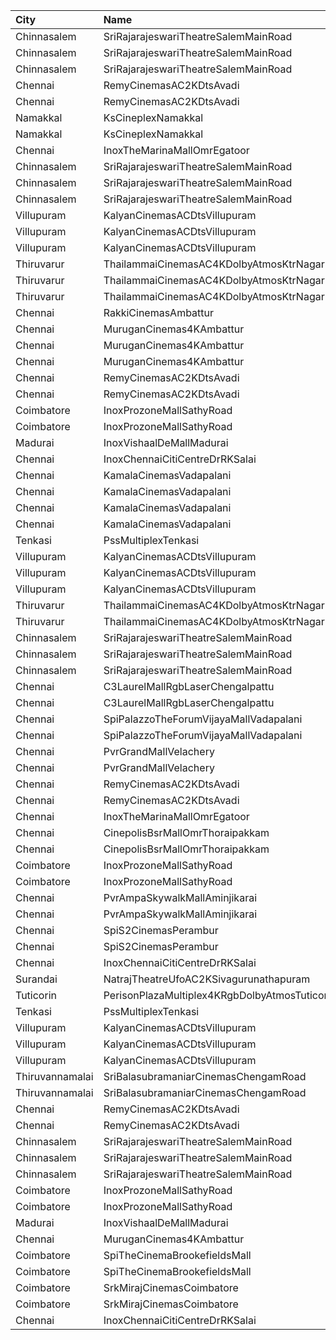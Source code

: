 | City            | Name                                          |  Time | Type        | Price | Capacity | Booked |
| :-------------- | :-------------------------------------------- | ----: | :---------- | ----: | -------: | -----: |
| Chinnasalem     | SriRajarajeswariTheatreSalemMainRoad          | 01:00 | Platinum    |  120₹ |       74 |     38 |
| Chinnasalem     | SriRajarajeswariTheatreSalemMainRoad          | 01:00 | Diamond     |  120₹ |      285 |    143 |
| Chinnasalem     | SriRajarajeswariTheatreSalemMainRoad          | 01:00 | Bronze      |  120₹ |       57 |     29 |
| Chennai         | RemyCinemasAC2KDtsAvadi                       | 09:00 | FirstClass  |  120₹ |      206 |    104 |
| Chennai         | RemyCinemasAC2KDtsAvadi                       | 09:00 | SecondClass |  120₹ |      294 |    150 |
| Namakkal        | KsCineplexNamakkal                            | 10:30 | Balcony     |  120₹ |       89 |     40 |
| Namakkal        | KsCineplexNamakkal                            | 10:30 | FirstClass  |  100₹ |      113 |     49 |
| Chennai         | InoxTheMarinaMallOmrEgatoor                   | 10:35 | Club        |  153₹ |       91 |      0 |
| Chinnasalem     | SriRajarajeswariTheatreSalemMainRoad          | 11:00 | Platinum    |   30₹ |       74 |     38 |
| Chinnasalem     | SriRajarajeswariTheatreSalemMainRoad          | 11:00 | Diamond     |   30₹ |      285 |    143 |
| Chinnasalem     | SriRajarajeswariTheatreSalemMainRoad          | 11:00 | Bronze      |   30₹ |       57 |     29 |
| Villupuram      | KalyanCinemasACDtsVillupuram                  | 11:00 | Box         |  165₹ |       24 |     12 |
| Villupuram      | KalyanCinemasACDtsVillupuram                  | 11:00 | Balcony     |  165₹ |       88 |     52 |
| Villupuram      | KalyanCinemasACDtsVillupuram                  | 11:00 | FirstClass  |  120₹ |      154 |     86 |
| Thiruvarur      | ThailammaiCinemasAC4KDolbyAtmosKtrNagar       | 11:15 | FirstClass  |  130₹ |      181 |      3 |
| Thiruvarur      | ThailammaiCinemasAC4KDolbyAtmosKtrNagar       | 11:15 | SecondClass |  130₹ |       84 |     84 |
| Thiruvarur      | ThailammaiCinemasAC4KDolbyAtmosKtrNagar       | 11:15 | ThirdClass  |  130₹ |       42 |     42 |
| Chennai         | RakkiCinemasAmbattur                          | 11:30 | Executive   |  110₹ |      131 |      0 |
| Chennai         | MuruganCinemas4KAmbattur                      | 11:40 | Box1        |  110₹ |       12 |     12 |
| Chennai         | MuruganCinemas4KAmbattur                      | 11:40 | Box2        |  110₹ |       14 |     10 |
| Chennai         | MuruganCinemas4KAmbattur                      | 11:40 | FirstClass  |  110₹ |      400 |      0 |
| Chennai         | RemyCinemasAC2KDtsAvadi                       | 12:00 | FirstClass  |  120₹ |      206 |    104 |
| Chennai         | RemyCinemasAC2KDtsAvadi                       | 12:00 | SecondClass |  120₹ |      294 |    150 |
| Coimbatore      | InoxProzoneMallSathyRoad                      | 12:10 | Club        |  153₹ |       62 |      0 |
| Coimbatore      | InoxProzoneMallSathyRoad                      | 12:10 | Executive   |   60₹ |        2 |      0 |
| Madurai         | InoxVishaalDeMallMadurai                      | 12:15 | Club        |  178₹ |       61 |      0 |
| Chennai         | InoxChennaiCitiCentreDrRKSalai                | 12:25 | Club        |  153₹ |       63 |      0 |
| Chennai         | KamalaCinemasVadapalani                       | 12:30 | Lounge1     |  153₹ |       17 |      0 |
| Chennai         | KamalaCinemasVadapalani                       | 12:30 | Lounge2     |  153₹ |       17 |      0 |
| Chennai         | KamalaCinemasVadapalani                       | 12:30 | Elite       |  118₹ |      294 |    101 |
| Chennai         | KamalaCinemasVadapalani                       | 12:30 | Premium     |   60₹ |        5 |      1 |
| Tenkasi         | PssMultiplexTenkasi                           | 14:00 | FirstClass  |  130₹ |      286 |     52 |
| Villupuram      | KalyanCinemasACDtsVillupuram                  | 14:15 | Box         |  165₹ |       24 |     12 |
| Villupuram      | KalyanCinemasACDtsVillupuram                  | 14:15 | Balcony     |  165₹ |       88 |     52 |
| Villupuram      | KalyanCinemasACDtsVillupuram                  | 14:15 | FirstClass  |  120₹ |      154 |     86 |
| Thiruvarur      | ThailammaiCinemasAC4KDolbyAtmosKtrNagar       | 14:30 | FirstClass  |  130₹ |      105 |      0 |
| Thiruvarur      | ThailammaiCinemasAC4KDolbyAtmosKtrNagar       | 14:30 | SecondClass |  130₹ |       30 |     30 |
| Chinnasalem     | SriRajarajeswariTheatreSalemMainRoad          | 14:30 | Platinum    |   30₹ |       74 |     38 |
| Chinnasalem     | SriRajarajeswariTheatreSalemMainRoad          | 14:30 | Diamond     |   30₹ |      285 |    143 |
| Chinnasalem     | SriRajarajeswariTheatreSalemMainRoad          | 14:30 | Bronze      |   30₹ |       57 |     29 |
| Chennai         | C3LaurelMallRgbLaserChengalpattu              | 14:45 | Platinum    |  150₹ |      267 |     24 |
| Chennai         | C3LaurelMallRgbLaserChengalpattu              | 14:45 | Silver      |  150₹ |       60 |      0 |
| Chennai         | SpiPalazzoTheForumVijayaMallVadapalani        | 14:50 | Elite       |  191₹ |      115 |     21 |
| Chennai         | SpiPalazzoTheForumVijayaMallVadapalani        | 14:50 | Budget      |   60₹ |       13 |     13 |
| Chennai         | PvrGrandMallVelachery                         | 15:00 | Prime       |  153₹ |      114 |     26 |
| Chennai         | PvrGrandMallVelachery                         | 15:00 | Classic     |   60₹ |       14 |     14 |
| Chennai         | RemyCinemasAC2KDtsAvadi                       | 15:00 | FirstClass  |  120₹ |      206 |    104 |
| Chennai         | RemyCinemasAC2KDtsAvadi                       | 15:00 | SecondClass |  120₹ |      294 |    150 |
| Chennai         | InoxTheMarinaMallOmrEgatoor                   | 15:05 | Club        |  153₹ |       59 |      0 |
| Chennai         | CinepolisBsrMallOmrThoraipakkam               | 15:15 | Normal      |   60₹ |        9 |      8 |
| Chennai         | CinepolisBsrMallOmrThoraipakkam               | 15:15 | Executive   |  153₹ |       76 |      0 |
| Coimbatore      | InoxProzoneMallSathyRoad                      | 15:25 | Club        |  153₹ |       67 |      0 |
| Coimbatore      | InoxProzoneMallSathyRoad                      | 15:25 | Executive   |   60₹ |        2 |      0 |
| Chennai         | PvrAmpaSkywalkMallAminjikarai                 | 15:30 | Classic     |   60₹ |       16 |     16 |
| Chennai         | PvrAmpaSkywalkMallAminjikarai                 | 15:30 | Prime       |  191₹ |       91 |      6 |
| Chennai         | SpiS2CinemasPerambur                          | 15:35 | Elite       |  191₹ |      132 |      3 |
| Chennai         | SpiS2CinemasPerambur                          | 15:35 | Budget      |   60₹ |       15 |      4 |
| Chennai         | InoxChennaiCitiCentreDrRKSalai                | 15:35 | Club        |  153₹ |       63 |      0 |
| Surandai        | NatrajTheatreUfoAC2KSivagurunathapuram        | 16:00 | AC          |  150₹ |       51 |     51 |
| Tuticorin       | PerisonPlazaMultiplex4KRgbDolbyAtmosTuticorin | 16:30 | Premium     |  150₹ |      211 |      0 |
| Tenkasi         | PssMultiplexTenkasi                           | 18:00 | FirstClass  |  130₹ |      286 |     52 |
| Villupuram      | KalyanCinemasACDtsVillupuram                  | 18:15 | Box         |  165₹ |       24 |     12 |
| Villupuram      | KalyanCinemasACDtsVillupuram                  | 18:15 | Balcony     |  165₹ |       88 |     52 |
| Villupuram      | KalyanCinemasACDtsVillupuram                  | 18:15 | FirstClass  |  120₹ |      154 |     86 |
| Thiruvannamalai | SriBalasubramaniarCinemasChengamRoad          | 18:15 | Executive   |  110₹ |       98 |     42 |
| Thiruvannamalai | SriBalasubramaniarCinemasChengamRoad          | 18:15 | Economy     |   90₹ |       96 |     42 |
| Chennai         | RemyCinemasAC2KDtsAvadi                       | 18:30 | FirstClass  |  120₹ |      206 |    104 |
| Chennai         | RemyCinemasAC2KDtsAvadi                       | 18:30 | SecondClass |  120₹ |      294 |    150 |
| Chinnasalem     | SriRajarajeswariTheatreSalemMainRoad          | 18:30 | Platinum    |   30₹ |       74 |     38 |
| Chinnasalem     | SriRajarajeswariTheatreSalemMainRoad          | 18:30 | Diamond     |   30₹ |      285 |    143 |
| Chinnasalem     | SriRajarajeswariTheatreSalemMainRoad          | 18:30 | Bronze      |   30₹ |       57 |     29 |
| Coimbatore      | InoxProzoneMallSathyRoad                      | 18:40 | Club        |  153₹ |       80 |      0 |
| Coimbatore      | InoxProzoneMallSathyRoad                      | 18:40 | Executive   |   60₹ |        7 |      0 |
| Madurai         | InoxVishaalDeMallMadurai                      | 18:40 | Club        |  178₹ |       66 |      0 |
| Chennai         | MuruganCinemas4KAmbattur                      | 18:40 | Diamond     |  110₹ |       80 |      6 |
| Coimbatore      | SpiTheCinemaBrookefieldsMall                  | 18:45 | Elite       |  191₹ |       87 |     11 |
| Coimbatore      | SpiTheCinemaBrookefieldsMall                  | 18:45 | Budget      |   60₹ |       10 |      0 |
| Coimbatore      | SrkMirajCinemasCoimbatore                     | 18:45 | Executive   |  191₹ |      190 |     95 |
| Coimbatore      | SrkMirajCinemasCoimbatore                     | 18:45 | Special     |   60₹ |       21 |     11 |
| Chennai         | InoxChennaiCitiCentreDrRKSalai                | 18:45 | Club        |  153₹ |       74 |      0 |